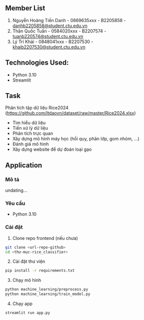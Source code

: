 ## Member List 

1. Nguyễn Hoàng Tiến Danh - 0869635xxx - B2205858 - danhb2205858@student.ctu.edu.vn
2. Thân Quốc Tuấn - 0584020xxx - B2207574 - tuanb220574@student.ctu.edu.vn
3. Lý Trí Khải - 0848041xxx - B2207530 - khaib2207530@student.ctu.edu.vn

## Technologies Used:

- Python 3.10
- Streamlit

## Task

Phân tích tập dữ liệu Rice2024
(https://github.com/ltdaovn/dataset/raw/master/Rice2024.xlsx)

- Tìm hiểu dữ liệu
- Tiền xử lý dữ liệu
- Phân tích trực quan
- Xây dựng mô hình máy học (hồi quy, phân lớp, gom nhóm, …)
- Đánh giá mô hình
- Xây dựng website để dự đoán loại gạo

## Application

### Mô tả
undating...

### Yêu cầu

- Python 3.10

### Cài đặt

1. Clone repo frontend (nếu chưa)

```bash
git clone <url-repo-github>
cd <thư-mục-rice_classifier>
```

2. Cài đặt thư viện
```bash
pip install -r requirements.txt
```

3. Chạy mô hình
```bash
python machine_learning/preprocess.py
python machine_learning/train_model.py
```

4. Chạy app
```bash
streamlit run app.py
```
